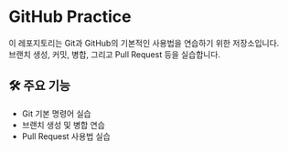 # GitHub Practice

이 레포지토리는 Git과 GitHub의 기본적인 사용법을 연습하기 위한 저장소입니다.  
브랜치 생성, 커밋, 병합, 그리고 Pull Request 등을 실습합니다.


## 🛠️ 주요 기능

- Git 기본 명령어 실습
- 브랜치 생성 및 병합 연습
- Pull Request 사용법 실습


